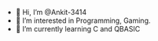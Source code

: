 - 👋 Hi, I’m @Ankit-3414
- 👀 I’m interested in Programming, Gaming.
- 🌱 I’m currently learning C and QBASIC

<!---
Ankit-3414/Ankit-3414 is a ✨ special ✨ repository because its `README.md` (this file) appears on your GitHub profile.
You can click the Preview link to take a look at your changes.
--->
